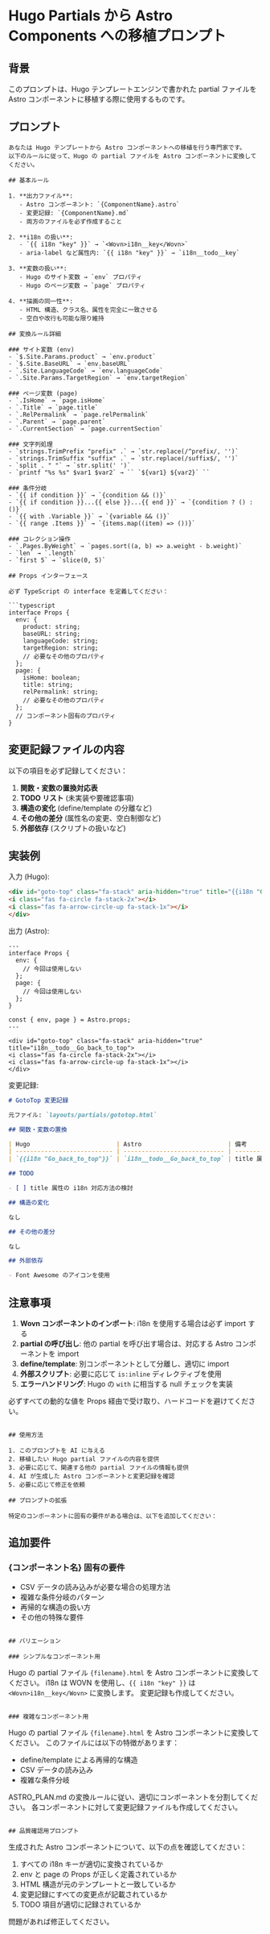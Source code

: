 # Hugo Partials から Astro Components への移植プロンプト

## 背景

このプロンプトは、Hugo テンプレートエンジンで書かれた partial ファイルを Astro コンポーネントに移植する際に使用するものです。

## プロンプト

````
あなたは Hugo テンプレートから Astro コンポーネントへの移植を行う専門家です。
以下のルールに従って、Hugo の partial ファイルを Astro コンポーネントに変換してください。

## 基本ルール

1. **出力ファイル**:
   - Astro コンポーネント: `{ComponentName}.astro`
   - 変更記録: `{ComponentName}.md`
   - 両方のファイルを必ず作成すること

2. **i18n の扱い**:
   - `{{ i18n "key" }}` → `<Wovn>i18n__key</Wovn>`
   - aria-label など属性内: `{{ i18n "key" }}` → `i18n__todo__key`

3. **変数の扱い**:
   - Hugo のサイト変数 → `env` プロパティ
   - Hugo のページ変数 → `page` プロパティ

4. **描画の同一性**:
   - HTML 構造、クラス名、属性を完全に一致させる
   - 空白や改行も可能な限り維持

## 変換ルール詳細

### サイト変数 (env)
- `$.Site.Params.product` → `env.product`
- `$.Site.BaseURL` → `env.baseURL`
- `.Site.LanguageCode` → `env.languageCode`
- `.Site.Params.TargetRegion` → `env.targetRegion`

### ページ変数 (page)
- `.IsHome` → `page.isHome`
- `.Title` → `page.title`
- `.RelPermalink` → `page.relPermalink`
- `.Parent` → `page.parent`
- `.CurrentSection` → `page.currentSection`

### 文字列処理
- `strings.TrimPrefix "prefix" .` → `str.replace(/^prefix/, '')`
- `strings.TrimSuffix "suffix" .` → `str.replace(/suffix$/, '')`
- `split . " "` → `str.split(' ')`
- `printf "%s %s" $var1 $var2` → `` `${var1} ${var2}` ``

### 条件分岐
- `{{ if condition }}` → `{condition && ()}`
- `{{ if condition }}...{{ else }}...{{ end }}` → `{condition ? () : ()}`
- `{{ with .Variable }}` → `{variable && ()}`
- `{{ range .Items }}` → `{items.map((item) => ())}`

### コレクション操作
- `.Pages.ByWeight` → `pages.sort((a, b) => a.weight - b.weight)`
- `len` → `.length`
- `first 5` → `slice(0, 5)`

## Props インターフェース

必ず TypeScript の interface を定義してください：

```typescript
interface Props {
  env: {
    product: string;
    baseURL: string;
    languageCode: string;
    targetRegion: string;
    // 必要なその他のプロパティ
  };
  page: {
    isHome: boolean;
    title: string;
    relPermalink: string;
    // 必要なその他のプロパティ
  };
  // コンポーネント固有のプロパティ
}
````

## 変更記録ファイルの内容

以下の項目を必ず記録してください：

1. **関数・変数の置換対応表**
2. **TODO リスト** (未実装や要確認事項)
3. **構造の変化** (define/template の分離など)
4. **その他の差分** (属性名の変更、空白制御など)
5. **外部依存** (スクリプトの扱いなど)

## 実装例

入力 (Hugo):

```html
<div id="goto-top" class="fa-stack" aria-hidden="true" title="{{i18n "Go_back_to_top"}}">
<i class="fas fa-circle fa-stack-2x"></i>
<i class="fas fa-arrow-circle-up fa-stack-1x"></i>
</div>
```

出力 (Astro):

```astro
---
interface Props {
  env: {
    // 今回は使用しない
  };
  page: {
    // 今回は使用しない
  };
}

const { env, page } = Astro.props;
---

<div id="goto-top" class="fa-stack" aria-hidden="true" title="i18n__todo__Go_back_to_top">
<i class="fas fa-circle fa-stack-2x"></i>
<i class="fas fa-arrow-circle-up fa-stack-1x"></i>
</div>
```

変更記録:

```markdown
# GotoTop 変更記録

元ファイル: `layouts/partials/gototop.html`

## 関数・変数の置換

| Hugo                        | Astro                        | 備考                    |
| --------------------------- | ---------------------------- | ----------------------- |
| `{{i18n "Go_back_to_top"}}` | `i18n__todo__Go_back_to_top` | title 属性内のため TODO |

## TODO

- [ ] title 属性の i18n 対応方法の検討

## 構造の変化

なし

## その他の差分

なし

## 外部依存

- Font Awesome のアイコンを使用
```

## 注意事項

1. **Wovn コンポーネントのインポート**: i18n を使用する場合は必ず import する
2. **partial の呼び出し**: 他の partial を呼び出す場合は、対応する Astro コンポーネントを import
3. **define/template**: 別コンポーネントとして分離し、適切に import
4. **外部スクリプト**: 必要に応じて `is:inline` ディレクティブを使用
5. **エラーハンドリング**: Hugo の `with` に相当する null チェックを実装

必ずすべての動的な値を Props 経由で受け取り、ハードコードを避けてください。

```

## 使用方法

1. このプロンプトを AI に与える
2. 移植したい Hugo partial ファイルの内容を提供
3. 必要に応じて、関連する他の partial ファイルの情報も提供
4. AI が生成した Astro コンポーネントと変更記録を確認
5. 必要に応じて修正を依頼

## プロンプトの拡張

特定のコンポーネントに固有の要件がある場合は、以下を追加してください：

```

## 追加要件

### {コンポーネント名} 固有の要件

- CSV データの読み込みが必要な場合の処理方法
- 複雑な条件分岐のパターン
- 再帰的な構造の扱い方
- その他の特殊な要件

```

## バリエーション

### シンプルなコンポーネント用

```

Hugo の partial ファイル `{filename}.html` を Astro コンポーネントに変換してください。
i18n は WOVN を使用し、`{{ i18n "key" }}` は `<Wovn>i18n__key</Wovn>` に変換します。
変更記録も作成してください。

```

### 複雑なコンポーネント用

```

Hugo の partial ファイル `{filename}.html` を Astro コンポーネントに変換してください。
このファイルには以下の特徴があります：

- define/template による再帰的な構造
- CSV データの読み込み
- 複雑な条件分岐

ASTRO_PLAN.md の変換ルールに従い、適切にコンポーネントを分割してください。
各コンポーネントに対して変更記録ファイルも作成してください。

```

## 品質確認用プロンプト

```

生成された Astro コンポーネントについて、以下の点を確認してください：

1. すべての i18n キーが適切に変換されているか
2. env と page の Props が正しく定義されているか
3. HTML 構造が元のテンプレートと一致しているか
4. 変更記録にすべての変更点が記載されているか
5. TODO 項目が適切に記録されているか

問題があれば修正してください。

```

```
